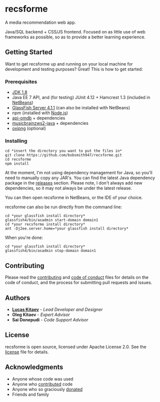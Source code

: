# recsforme
A media recommendation web app.

Java/SQL backend + CSS/JS frontend. Focused on as little use of web frameworks as possible, so as to provide a better learning experience.

## Getting Started

Want to get recsforme up and running on your local machine for development and testing purposes? Great! This is how to get started:

### Prerequisites

* [JDK 1.8](http://www.oracle.com/technetwork/java/javase/downloads/jdk8-downloads-2133151.html)
* Java EE 7 API, and (for testing) JUnit 4.12 + Hamcrest 1.3 (included in [NetBeans](https://netbeans.org/downloads/))
* [GlassFish Server 4.1.1](https://javaee.github.io/glassfish/download) (can also be installed with NetBeans)
* npm (installed with [Node.js](https://nodejs.org/en/download/))
* [api-omdb](https://github.com/Omertron/api-omdb) + dependencies
* [musicbrainzws2-java](https://code.google.com/archive/p/musicbrainzws2-java/) + dependencies
* [oxipng](https://github.com/shssoichiro/oxipng) (optional)

### Installing

    cd *insert the directory you want to put the files in*
    git clone https://github.com/bobsmith947/recsforme.git
    cd recsforme
    npm install

At the moment, I'm not using dependency management for Java, so you'll need to manually copy any JAR's. You can find the latest Java dependency package in the [releases](https://github.com/bobsmith947/recsforme/releases) section. Please note, I don't always add new dependencies, so it may not always be under the latest release.

You can then open recsforme in NetBeans, or the IDE of your choice.

recsforme can also be run directly from the command line:

    cd *your glassfish install directory*
    glassfish4/bin/asadmin start-domain domain1
    cd *your recsforme install directory*
    ant -Dj2ee.server.home=*your glassfish install directory*

When you're done:

    cd *your glassfish install directory*
    glassfish4/bin/asadmin stop-domain domain1

## Contributing

Please read the [contributing](./CONTRIBUTING.md) and [code of conduct](./CODE_OF_CONDUCT.md) files for details on the code of conduct, and the process for submitting pull requests and issues.

## Authors

* **[Lucas Kitaev](https://github.com/bobsmith947)** - *Lead Developer and Designer*
* **Oleg Kitaev** - *Expert Advisor*
* **Sai Donepudi** - *Code Support Advisor*

## License

recsforme is open source, licensed under Apache License 2.0. See the [license](./LICENSE) file for details.

## Acknowledgments

* Anyone whose code was used
* Anyone who [contributed](https://github.com/bobsmith947/recsforme/contributors) code
* Anyone who so graciously [donated](https://bobsmith947.github.io/donate.html)
* Friends and family

